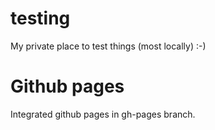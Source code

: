 # testing

My private place to test things (most locally) :-)

# Github pages
Integrated github pages in gh-pages branch.
